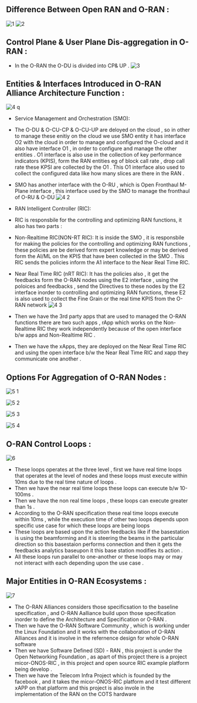 ## Difference Between Open RAN and O-RAN :
![1](https://github.com/user-attachments/assets/4bbe28ff-ac5d-4852-955c-0c4a35624404)
![2](https://github.com/user-attachments/assets/2870b830-f062-4342-a83a-94e0d1b8889e)


## Control Plane & User Plane Dis-aggregation in O-RAN :
* In the O-RAN the O-DU is divided into CP& UP .
![3](https://github.com/user-attachments/assets/962de469-ad21-44ba-a4c4-f19394c9deba)
## Entities & Interfaces Introduced in O-RAN Alliance Architecture Function :
![4 q](https://github.com/user-attachments/assets/c1d661f1-ddbc-4081-87d5-47ca6cbe7ae5)

* Service Management and Orchestration (SMO):
* The O-DU & O-CU-CP & O-CU-UP are deloyed on the cloud , so in other to manage these enitiy on the cloud we use SMO entity it has interface O2 with the cloud in order to manage and configured the O-cloud and it also have interface O1 , in order to configure and manage the other entities . O1 interface is also use in the collection of key performance indicators (KPIS), form the RAN entities eg of block call rate , drop call rate these KPSI are collected by the O1 . This O1 interface also used to collect the configured data like how many slices are  there in the RAN .
*  SMO has another interface with the O-RU , which is Open Fronthaul M-Plane interface , this interface used by the SMO to manage the fronthaul of O-RU & O-DU
![4 2](https://github.com/user-attachments/assets/e1e3b159-c960-44dd-b8c2-dbfce5af7276)

*  RAN Intelligent Controller (RIC):
*  RIC is responsbile for the controlling and optimizing RAN functions, it also has two parts :
*  Non-Realtime RIC(NON-RT RIC): It is inside the SMO , it is responsbile for making the policies for the controlling and optimizing RAN functions , these policies are be derived form expert knowledge or may be derived form the AI/ML on the KPIS that have been collected in the SMO . This RIC sends the policies inform the A1 interface to the Near Real Time RIC.
*  Near Real Time RIC (nRT RIC): It has the policies also , it get the feedbacks form the O-RAN nodes using the E2 interface , using the poloices and feedbacks , send the Directives to these nodes by the E2 interface inorder to controlling and optimizing RAN functions, these E2 is also used to collect the Fine Grain or the real time KPIS from the O-RAN network 
![4 3](https://github.com/user-attachments/assets/de6eb87d-a0f9-45fd-8edc-07415bc3424d)
* Then we have the 3rd party apps that are used to managed the O-RAN functions there are two such apps , rApp which works on the Non-Realtime RIC they work independently because of the open interface b/w apps and Non-Realtime RIC .
* Then we have the xApps, they are deployed on the Near Real Time RIC and using the open interface b/w the Near Real Time RIC and xapp they communicate one another .

## Options For Aggregation of O-RAN Nodes :
![5 1](https://github.com/user-attachments/assets/416e59bb-1165-4c2c-b3e9-b8017dbbb26a)

![5 2](https://github.com/user-attachments/assets/c82f83c5-6d0d-4094-b596-60e947f5c07d)

![5 3](https://github.com/user-attachments/assets/d5a3b3a3-c6a9-4cd5-b481-0c46a8652f85)

![5 4](https://github.com/user-attachments/assets/8dc0add4-d0fa-4657-a9b7-a6d0ea7cbe2e)

## O-RAN Control Loops :
![6](https://github.com/user-attachments/assets/d0f8a385-cdc3-4bad-a362-b649b8d1b9c6)

 * These loops operates at the three level , first we have real time loops that operates at the level of nodes and these loops must execute within 10ms due to the real time nature of loops .
 * Then we have the near real time loops these loops can execute b/w 10-100ms .
 * Then we have the non real time loops , these loops can execute greater than 1s .
 * According to the O-RAN specification these real time loops execute within 10ms , while the execution time of other two loops depends upon specific use case for which these loops are being loops
 * These loops are based upon the action feedbacks like if the basestation is using the beamforming and it is steering the beams in the particular direction so this basestaion performs connection and then it gets the feedbacks analytics baseupon it this base station modifies its action .
 * All these loops run parallel to one-another or these loops may or may not interact with each depending upon the use case .

## Major Entities in O-RAN Ecosystems :
![7](https://github.com/user-attachments/assets/f977175a-ec13-4d73-93d5-17e204fa981a)
* The O-RAN Alliances considers those specificsation to the baseline specification , and O-RAN Aalliance build upon those specification inorder to define the Architecture and Specification or O-RAN .
* Then we have the O-RAN Software Community , which is working under the Linux Foundation and it works with the collaboration of O-RAN Alliances and it is involve in the refernence design for whole O-RAN software
* Then we have Software Defined (SD) - RAN , this project is under the Open Networking Foundation , as apart of this project there is a project micor-ONOS-RIC , in this project and  open source RIC example platform being develop .
* Then we have the Telecom Infra Project which is founded by the facebook , and it takes the micor-ONOS-RIC platform and it test different xAPP on that platform and this project is also invole in the implementation of the RAN on the COTS hardware 




























